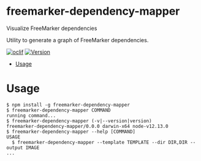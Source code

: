 freemarker-dependency-mapper
============================

Visualize FreeMarker dependencies

Utility to generate a graph of FreeMarker dependencies.

[![oclif](https://img.shields.io/badge/cli-oclif-brightgreen.svg)](https://oclif.io)
[![Version](https://img.shields.io/npm/v/freemarker-dependency-mapper.svg)](https://npmjs.org/package/freemarker-dependency-mapper)


<!-- toc -->
* [Usage](#usage)
<!-- tocstop -->
# Usage
<!-- usage -->
```sh-session
$ npm install -g freemarker-dependency-mapper
$ freemarker-dependency-mapper COMMAND
running command...
$ freemarker-dependency-mapper (-v|--version|version)
freemarker-dependency-mapper/0.0.0 darwin-x64 node-v12.13.0
$ freemarker-dependency-mapper --help [COMMAND]
USAGE
  $ freemarker-dependency-mapper --template TEMPLATE --dir DIR,DIR --output IMAGE
...
```
